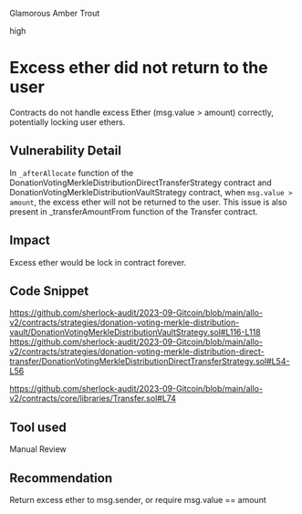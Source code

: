 Glamorous Amber Trout

high

# Excess ether did not return to the user
Contracts do not handle excess Ether (msg.value > amount) correctly, potentially locking user ethers. 

## Vulnerability Detail
In `_afterAllocate`  function of the DonationVotingMerkleDistributionDirectTransferStrategy contract and DonationVotingMerkleDistributionVaultStrategy contract, when `msg.value > amount`, the excess ether will not be returned to the user.
This issue is also present in _transferAmountFrom function of the Transfer contract. 

## Impact
Excess ether would be lock in contract forever.

## Code Snippet
https://github.com/sherlock-audit/2023-09-Gitcoin/blob/main/allo-v2/contracts/strategies/donation-voting-merkle-distribution-vault/DonationVotingMerkleDistributionVaultStrategy.sol#L116-L118
https://github.com/sherlock-audit/2023-09-Gitcoin/blob/main/allo-v2/contracts/strategies/donation-voting-merkle-distribution-direct-transfer/DonationVotingMerkleDistributionDirectTransferStrategy.sol#L54-L56

https://github.com/sherlock-audit/2023-09-Gitcoin/blob/main/allo-v2/contracts/core/libraries/Transfer.sol#L74

## Tool used
Manual Review

## Recommendation
Return excess ether to msg.sender, or require msg.value == amount